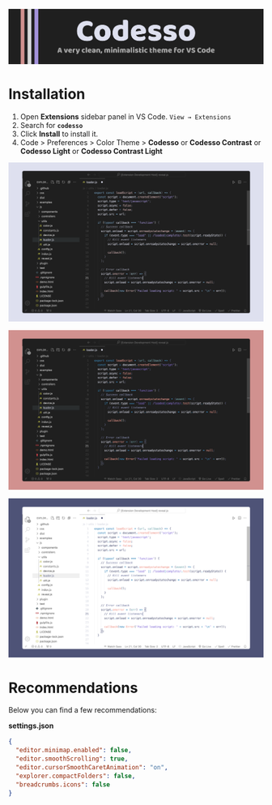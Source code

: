 ![Cover](https://raw.githubusercontent.com/vadyapan/theme-codesso/main/assets/header.png)

# Installation

1. Open **Extensions** sidebar panel in VS Code. `View → Extensions`
2. Search for **`codesso`**
3. Click **Install** to install it.
4. Code > Preferences > Color Theme >
   **Codesso** or **Codesso Contrast** or **Codesso Light** or **Codesso Contrast Light**

<div align="center">

![ScreenShot](https://raw.githubusercontent.com/vadyapan/theme-codesso/main/assets/screenshot1.png)

![ScreenShot](https://raw.githubusercontent.com/vadyapan/theme-codesso/main/assets/screenshot2.png)

![ScreenShot](https://raw.githubusercontent.com/vadyapan/theme-codesso/main/assets/screenshot3.png)

</div>

# Recommendations

Below you can find a few recommendations:

**settings.json**

```json
{
  "editor.minimap.enabled": false,
  "editor.smoothScrolling": true,
  "editor.cursorSmoothCaretAnimation": "on",
  "explorer.compactFolders": false,
  "breadcrumbs.icons": false
}
```
